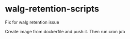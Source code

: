 # walg-retention-scripts
Fix for walg retention issue

Create image from dockerfile and push it.
Then run cron job 
